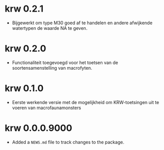# krw 0.2.1

- Bijgewerkt om type M30 goed af te handelen en andere afwijkende watertypen de waarde NA te geven.

# krw 0.2.0

- Functionaliteit toegevoegd voor het toetsen van de soortensamenstelling van macrofyten.

# krw 0.1.0

- Eerste werkende versie met de mogelijkheid om KRW-toetsingen uit te voeren van macrofaunamonsters

# krw 0.0.0.9000

* Added a `NEWS.md` file to track changes to the package.
